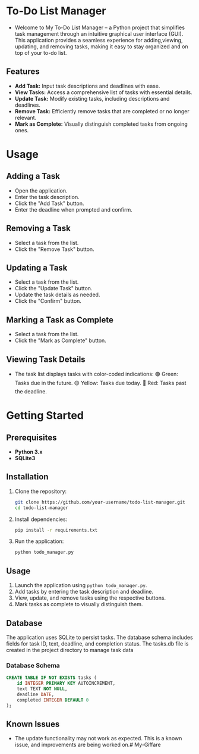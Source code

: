 # To-Do List Manager

- Welcome to My To-Do List Manager – a Python project that simplifies task management through an intuitive
    graphical user interface (GUI). This application provides a seamless experience for adding,viewing, updating, 
    and removing tasks, making it easy to stay organized and on top of your to-do list.

## Features

- **Add Task:** Input task descriptions and deadlines with ease.
- **View Tasks:** Access a comprehensive list of tasks with essential details.
- **Update Task:** Modify existing tasks, including descriptions and deadlines.
- **Remove Task:** Efficiently remove tasks that are completed or no longer relevant.
- **Mark as Complete:** Visually distinguish completed tasks from ongoing ones.

# Usage

## Adding a Task

- Open the application.
- Enter the task description.
- Click the "Add Task" button.
- Enter the deadline when prompted and confirm.

## Removing a Task

- Select a task from the list.
- Click the "Remove Task" button.

## Updating a Task

- Select a task from the list.
- Click the "Update Task" button.
- Update the task details as needed.
- Click the "Confirm" button.

## Marking a Task as Complete

- Select a task from the list.
- Click the "Mark as Complete" button.

## Viewing Task Details

- The task list displays tasks with color-coded indications:
        🟢 Green: Tasks due in the future.
        🟡 Yellow: Tasks due today.
        🚫 Red: Tasks past the deadline.

# Getting Started

## Prerequisites

- **Python 3.x**
- **SQLite3**

## Installation

1. Clone the repository:

    ```bash
    git clone https://github.com/your-username/todo-list-manager.git
    cd todo-list-manager
    ```

2. Install dependencies:

    ```bash
    pip install -r requirements.txt
    ```

3. Run the application:

    ```bash
    python todo_manager.py
    ```

## Usage

1. Launch the application using `python todo_manager.py`.
2. Add tasks by entering the task description and deadline.
3. View, update, and remove tasks using the respective buttons.
4. Mark tasks as complete to visually distinguish them.

## Database

The application uses SQLite to persist tasks. The database schema includes fields for task ID, text, deadline, and completion status.
The tasks.db file is created in the project directory to manage task data

### Database Schema

```sql
CREATE TABLE IF NOT EXISTS tasks (
    id INTEGER PRIMARY KEY AUTOINCREMENT,
    text TEXT NOT NULL,
    deadline DATE,
    completed INTEGER DEFAULT 0
);
```


## Known Issues

- The update functionality may not work as expected. This is a known issue, and improvements are being worked on.# My-Giffare
